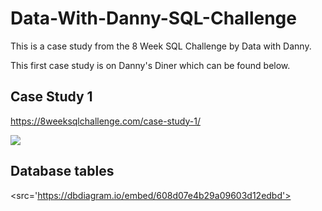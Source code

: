 # Data-With-Danny-SQL-Challenge
This is a case study from the 8 Week SQL Challenge by Data with Danny.

This first case study is on Danny's Diner which can be found below.

## Case Study 1
https://8weeksqlchallenge.com/case-study-1/

<img src='https://8weeksqlchallenge.com/images/case-study-designs/1.png'>

## Database tables 

<src='https://dbdiagram.io/embed/608d07e4b29a09603d12edbd'>

